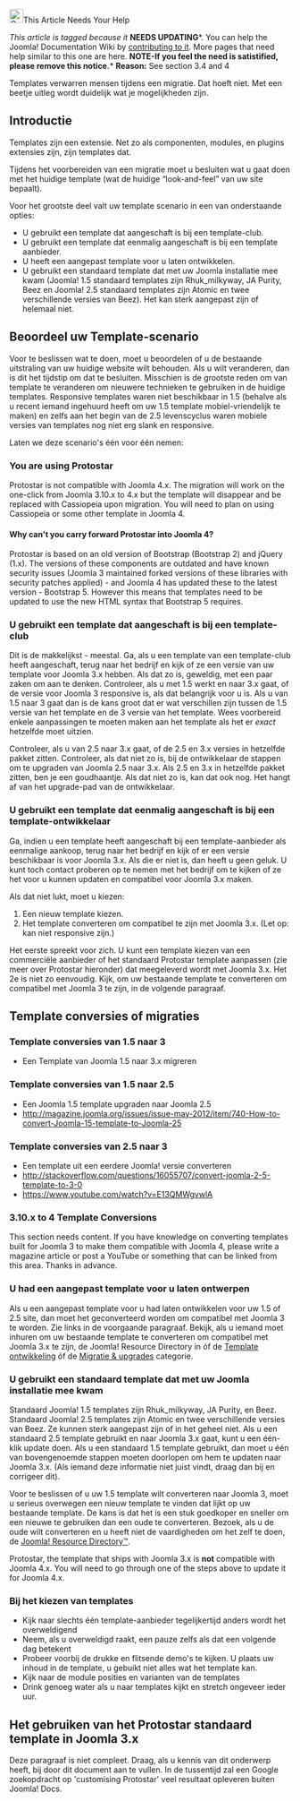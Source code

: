 <!-- Filename: Template_Considerations_During_Migration / Display title: Template-overwegingen tijdens een migratie -->

<img
src="https://docs.joomla.org/images/thumb/4/47/Copyedit.png/25px-Copyedit.png"
decoding="async"
srcset="https://docs.joomla.org/images/thumb/4/47/Copyedit.png/38px-Copyedit.png 1.5x, https://docs.joomla.org/images/thumb/4/47/Copyedit.png/50px-Copyedit.png 2x"
data-file-width="200" data-file-height="200" width="25" height="25"
alt="Copyedit.png" />This Article Needs Your Help

*This article is tagged because it* **NEEDS UPDATING***. You can help
the Joomla! Documentation Wiki by <a
href="https://docs.joomla.org//docs.joomla.org/index.php?title=Template_Considerations_During_Migration/nl&amp;action=edit"
class="external text" target="_blank"
rel="noreferrer noopener">contributing to it</a>.
<span class="small">More pages that need help similar to this one are
here.</span>
<span class="small">**NOTE-If you feel the need is satistified, please
remove this notice.**</span>*
**Reason:** See section 3.4 and 4

Templates verwarren mensen tijdens een migratie. Dat hoeft niet. Met een
beetje uitleg wordt duidelijk wat je mogelijkheden zijn.

## Introductie

Templates zijn een extensie. Net zo als componenten, modules, en plugins
extensies zijn, zijn templates dat.

Tijdens het voorbereiden van een migratie moet u besluiten wat u gaat
doen met het huidige template (wat de huidige “look-and-feel” van uw
site bepaalt).

Voor het grootste deel valt uw template scenario in een van onderstaande
opties:

- U gebruikt een template dat aangeschaft is bij een template-club.
- U gebruikt een template dat eenmalig aangeschaft is bij een template
  aanbieder.
- U heeft een aangepast template voor u laten ontwikkelen.
- U gebruikt een standaard template dat met uw Joomla installatie mee
  kwam (Joomla! 1.5 standaard templates zijn Rhuk_milkyway, JA Purity,
  Beez en Joomla! 2.5 standaard templates zijn Atomic en twee
  verschillende versies van Beez). Het kan sterk aangepast zijn of
  helemaal niet.

## Beoordeel uw Template-scenario

Voor te beslissen wat te doen, moet u beoordelen of u de bestaande
uitstraling van uw huidige website wilt behouden. Als u wilt veranderen,
dan is dit het tijdstip om dat te besluiten. Misschien is de grootste
reden om van template te veranderen om nieuwere technieken te gebruiken
in de huidige templates. Responsive templates waren niet beschikbaar in
1.5 (behalve als u recent iemand ingehuurd heeft om uw 1.5 template
mobiel-vriendelijk te maken) en zelfs aan het begin van de 2.5
levenscyclus waren mobiele versies van templates nog niet erg slank en
responsive.

Laten we deze scenario's één voor één nemen:

### You are using Protostar

Protostar is not compatible with Joomla 4.x. The migration will work on
the one-click from Joomla 3.10.x to 4.x but the template will disappear
and be replaced with Cassiopeia upon migration. You will need to plan on
using Cassiopeia or some other template in Joomla 4.

#### Why can't you carry forward Protostar into Joomla 4?

Protostar is based on an old version of Bootstrap (Bootstrap 2) and
jQuery (1.x). The versions of these components are outdated and have
known security issues (Joomla 3 maintained forked versions of these
libraries with security patches applied) - and Joomla 4 has updated
these to the latest version - Bootstrap 5. However this means that
templates need to be updated to use the new HTML syntax that Bootstrap 5
requires.

### U gebruikt een template dat aangeschaft is bij een template-club

Dit is de makkelijkst - meestal. Ga, als u een template van een
template-club heeft aangeschaft, terug naar het bedrijf en kijk of ze
een versie van uw template voor Joomla 3.x hebben. Als dat zo is,
geweldig, met een paar zaken om aan te denken. Controleer, als u met 1.5
werkt en naar 3.x gaat, of de versie voor Joomla 3 responsive is, als
dat belangrijk voor u is. Als u van 1.5 naar 3 gaat dan is de kans groot
dat er wat verschillen zijn tussen de 1.5 versie van het template en de
3 versie van het template. Wees voorbereid enkele aanpassingen te moeten
maken aan het template als het er *exact* hetzelfde moet uitzien.

Controleer, als u van 2.5 naar 3.x gaat, of de 2.5 en 3.x versies in
hetzelfde pakket zitten. Controleer, als dat niet zo is, bij de
ontwikkelaar de stappen om te upgraden van Joomla 2.5 naar 3.x. Als 2.5
en 3.x in hetzelfde pakket zitten, ben je een goudhaantje. Als dat niet
zo is, kan dat ook nog. Het hangt af van het upgrade-pad van de
ontwikkelaar.

### U gebruikt een template dat eenmalig aangeschaft is bij een template-ontwikkelaar

Ga, indien u een template heeft aangeschaft bij een template-aanbieder
als eenmalige aankoop, terug naar het bedrijf en kijk of er een versie
beschikbaar is voor Joomla 3.x. Als die er niet is, dan heeft u geen
geluk. U kunt toch contact proberen op te nemen met het bedrijf om te
kijken of ze het voor u kunnen updaten en compatibel voor Joomla 3.x
maken.

Als dat niet lukt, moet u kiezen:

1.  Een nieuw template kiezen.
2.  Het template converteren om compatibel te zijn met Joomla 3.x. (Let
    op: kan niet responsive zijn.)

Het eerste spreekt voor zich. U kunt een template kiezen van een
commerciële aanbieder of het standaard Protostar template aanpassen (zie
meer over Protostar hieronder) dat meegeleverd wordt met Joomla 3.x. Het
2e is niet zo eenvoudig. Kijk, om uw bestaande template te converteren
om compatibel met Joomla 3 te zijn, in de volgende paragraaf.

## Template conversies of migraties

### Template conversies van 1.5 naar 3

-  Een Template van Joomla 1.5 naar 3.x
  migreren

### Template conversies van 1.5 naar 2.5

-  Een Joomla 1.5 template upgraden naar Joomla
  2.5
- <a
  href="http://magazine.joomla.org/issues/issue-may-2012/item/740-How-to-convert-Joomla-15-template-to-Joomla-25"
  class="external free" target="_blank"
  rel="noreferrer noopener">http://magazine.joomla.org/issues/issue-may-2012/item/740-How-to-convert-Joomla-15-template-to-Joomla-25</a>

### Template conversies van 2.5 naar 3

-  Een template uit een eerdere Joomla! versie
  converteren
- <a
  href="http://stackoverflow.com/questions/16055707/convert-joomla-2-5-template-to-3-0"
  class="external free" target="_blank"
  rel="nofollow noreferrer noopener">http://stackoverflow.com/questions/16055707/convert-joomla-2-5-template-to-3-0</a>
- <a href="https://www.youtube.com/watch?v=E13QMWgvwlA"
  class="external free" target="_blank"
  rel="nofollow noreferrer noopener">https://www.youtube.com/watch?v=E13QMWgvwlA</a>

### 3.10.x to 4 Template Conversions

This section needs content. If you have knowledge on converting
templates built for Joomla 3 to make them compatible with Joomla 4,
please write a magazine article or post a YouTube or something that can
be linked from this area. Thanks in advance.

### U had een aangepast template voor u laten ontwerpen

Als u een aangepast template voor u had laten ontwikkelen voor uw 1.5 of
2.5 site, dan moet het geconverteerd worden om compatibel met Joomla 3
te worden. Zie links in de voorgaande paragraaf. Bekijk, als u iemand
moet inhuren om uw bestaande template te converteren om compatibel met
Joomla 3.x te zijn, de Joomla! Resource Directory in óf de
<a href="https://resources.joomla.org/en/category/custom-templates"
class="external text" target="_blank" rel="noreferrer noopener">Template
ontwikkeling</a> óf de <a
href="http://resources.joomla.org/en/category/migration-and-upgrade-services"
class="external text" target="_blank" rel="noreferrer noopener">Migratie
&amp; upgrades</a> categorie.

### U gebruikt een standaard template dat met uw Joomla installatie mee kwam

Standaard Joomla! 1.5 templates zijn Rhuk_milkyway, JA Purity, en Beez.
Standaard Joomla! 2.5 templates zijn Atomic en twee verschillende
versies van Beez. Ze kunnen sterk aangepast zijn of in het geheel niet.
Als u een standaard 2.5 template gebruikt en naar Joomla 3.x gaat, kunt
u een één-klik update doen. Als u een standaard 1.5 template gebruikt,
dan moet u één van bovengenoemde stappen moeten doorlopen om hem te
updaten naar Joomla 3.x. (Als iemand deze informatie niet juist vindt,
draag dan bij en corrigeer dit).

Voor te beslissen of u uw 1.5 template wilt converteren naar Joomla 3,
moet u serieus overwegen een nieuw template te vinden dat lijkt op uw
bestaande template. De kans is dat het is een stuk goedkoper en sneller
om een nieuwe te gebruiken dan een oude te converteren. Bezoek, als u de
oude wilt converteren en u heeft niet de vaardigheden om het zelf te
doen, de <a
href="http://resources.joomla.org/en/category/migration-and-upgrade-services"
class="external text" target="_blank" rel="noreferrer noopener">Joomla!
Resource Directory™</a>.

Protostar, the template that ships with Joomla 3.x is **not** compatible
with Joomla 4.x. You will need to go through one of the steps above to
update it for Joomla 4.x.

### Bij het kiezen van templates

- Kijk naar slechts één template-aanbieder tegelijkertijd anders wordt
  het overweldigend
- Neem, als u overweldigd raakt, een pauze zelfs als dat een volgende
  dag betekent
- Probeer voorbij de drukke en flitsende demo's te kijken. U plaats uw
  inhoud in de template, u gebuikt niet alles wat het template kan.
- Kijk naar de module posities en varianten van de templates
- Drink genoeg water als u naar templates kijkt en stretch ongeveer
  ieder uur.

## Het gebruiken van het Protostar standaard template in Joomla 3.x

Deze paragraaf is niet compleet. Draag, als u kennis van dit onderwerp
heeft, bij door dit document aan te vullen. In de tussentijd zal een
Google zoekopdracht op 'customising Protostar' veel resultaat opleveren
buiten Joomla! Docs.
